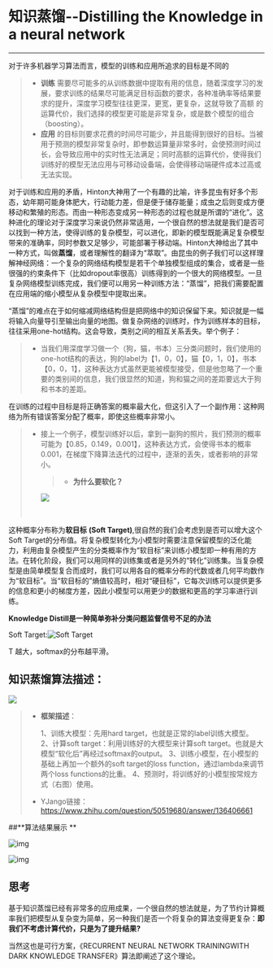 # 知识蒸馏--Distilling the Knowledge in a neural network

------

对于许多机器学习算法而言，模型的训练和应用所追求的目标是不同的
> * **训练** 需要尽可能多的从训练数据中提取有用的信息，随着深度学习的发展，要求训练的结果尽可能满足目标函数的要求，各种准确率等结果要求的提升，深度学习模型往往更深，更宽，更复杂，这就导致了高额 的运算代价，我们选择的模型更可能是非常复杂，或是数个模型的组合（boosting）。
> * **应用** 的目标则要求花费的时间尽可能少，并且能得到很好的目标。当被用于预测的模型非常复杂时，即参数运算量非常多时，会使预测时间过长，会导致应用中的实时性无法满足；同时高额的运算代价，使得我们训练好的模型无法应用与可移动设备端，会使得移动端硬件成本过高或无法实现。

对于训练和应用的矛盾，Hinton大神用了一个有趣的比喻，许多昆虫有好多个形态，幼年期可能身体肥大，行动能力差，但是便于储存能量；成虫之后则变成方便移动和繁殖的形态。而由一种形态变成另一种形态的过程也就是所谓的“进化”。这种进化的理论对于深度学习来说仍然非常适用，一个很自然的想法就是我们是否可以找到一种方法，使得训练的复杂模型，可以进化，即新的模型既能满足复杂模型带来的准确率，同时参数又足够少，可能部署于移动端。Hinton大神给出了其中一种方式，叫做**蒸馏**，或者理解性的翻译为“萃取”。由昆虫的例子我们可以这样理解神经网络：一个复杂的网络结构模型是若干个单独模型组成的集合，或者是一些很强的约束条件下（比如dropout率很高）训练得到的一个很大的网络模型。一旦复杂网络模型训练完成，我们便可以用另一种训练方法：“蒸馏”，把我们需要配置在应用端的缩小模型从复杂模型中提取出来。

“蒸馏”的难点在于如何缩减网络结构但是把网络中的知识保留下来。知识就是一幅将输入向量导引至输出向量的地图。做复杂网络的训练时，作为训练样本的目标，往往采用one-hot结构。这会导致，类别之间的相互关系丢失。举个例子：
> * 当我们用深度学习做一个（狗，猫，书本）三分类问题时，我们使用的one-hot结构的表达，狗的label为【1，0，0】，猫【0，1，0】，书本【0，0，1】，这种表达方式虽然更能被模型接受，但是他忽略了一个重要的类别间的信息，我们很显然的知道，狗和猫之间的差距要远大于狗和书本的差距。

在训练的过程中目标是将正确答案的概率最大化，但这引入了一个副作用：这种网络为所有错误答案分配了概率，即使这些概率非常小。
> * 接上一个例子，模型训练好以后，拿到一副狗的照片，我们预测的概率可能为【0.85，0.149，0.001】，这种表达方式，会使得书本的概率0.001，在梯度下降算法迭代的过程中，逐渐的丢失，或者影响的非常小。
>
>   > - **为什么要软化？**
>
>   ![](https://pic2.zhimg.com/50/v2-c06c2bf088669764517d5c1c7a66d085_hd.jpg)
>
>   ​

这种概率分布称为**软目标** **(Soft Target)**,很自然的我们会考虑到是否可以增大这个Soft Target的分布值。将复杂模型转化为小模型时需要注意保留模型的泛化能力，利用由复杂模型产生的分类概率作为“软目标”来训练小模型即一种有用的方法。在转化阶段，我们可以用同样的训练集或者是另外的“转化”训练集。当复杂模型是由简单模型复合而成时，我们可以用各自的概率分布的代数或者几何平均数作为“软目标”。当“软目标的”熵值较高时，相对“硬目标”，它每次训练可以提供更多的信息和更小的梯度方差，因此小模型可以用更少的数据和更高的学习率进行训练。

**Knowledge Distill是一种简单弥补分类问题监督信号不足的办法** 



Soft Target:![Soft Target](http://img.blog.csdn.net/20161213211540188?watermark/2/text/aHR0cDovL2Jsb2cuY3Nkbi5uZXQvemhvbmdzaGFveXk=/font/5a6L5L2T/fontsize/400/fill/I0JBQkFCMA==/dissolve/70/gravity/Center)

T 越大，softmax的分布越平滑。



## **知识蒸馏算法描述**：

![](https://pic3.zhimg.com/50/v2-271064c09d53934a346cff1fafcc466b_hd.jpg)



> * **框架描述**：
>
>   1、训练大模型：先用hard target，也就是正常的label训练大模型。
>   2、计算soft target：利用训练好的大模型来计算soft target。也就是大模型“软化后”再经过softmax的output。
>   3、训练小模型，在小模型的基础上再加一个额外的soft target的loss function，通过lambda来调节两个loss functions的比重。
>   4、预测时，将训练好的小模型按常规方式（右图）使用。
>
> * YJango链接：https://www.zhihu.com/question/50519680/answer/136406661



##**算法结果展示 **

![img](http://img.blog.csdn.net/20161213211631549?watermark/2/text/aHR0cDovL2Jsb2cuY3Nkbi5uZXQvemhvbmdzaGFveXk=/font/5a6L5L2T/fontsize/400/fill/I0JBQkFCMA==/dissolve/70/gravity/Center)

![img](http://img.blog.csdn.net/20161213211956251)



## 思考

基于知识蒸馏已经有非常多的应用成果，一个很自然的想法就是，为了节约计算概率我们把模型从复杂变为简单，另一种我们是否一个将复杂的算法变得更复杂：**即我们不考虑计算代价，只是为了提升结果?**

当然这也是可行方案，《RECURRENT NEURAL NETWORK TRAININGWITH DARK KNOWLEDGE TRANSFER》算法即阐述了这个理论。
